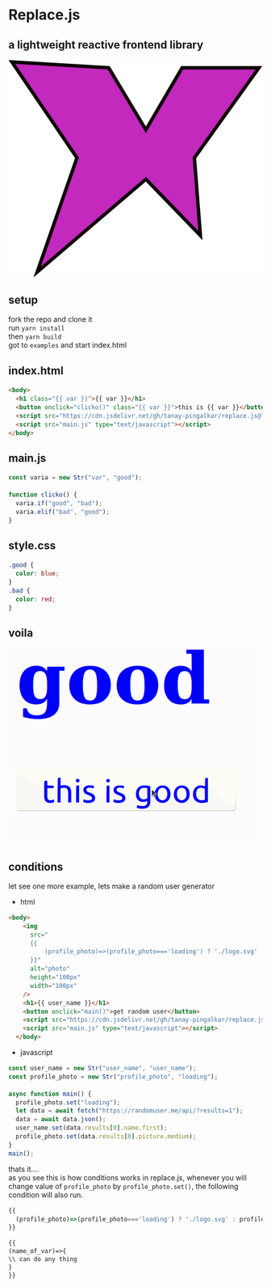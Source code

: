 # Replace.js

## a lightweight reactive frontend library

![logo](https://github.com/tanay-pingalkar/replace.js/blob/main/example/logo.svg)

## setup

fork the repo and clone it <br>
run `yarn install` <br>
then `yarn build` <br>
got to `examples` and start index.html

## index.html

```html
<body>
  <h1 class="{{ var }}">{{ var }}</h1>
  <button onclick="clicko()" class="{{ var }}">this is {{ var }}</button>
  <script src="https://cdn.jsdelivr.net/gh/tanay-pingalkar/replace.js@latest/dist/bundle.js" type="text/javascript"></script>
  <script src="main.js" type="text/javascript"></script>
</body>
```

## main.js

```javascript
const varia = new Str("var", "good");

function clicko() {
  varia.if("good", "bad");
  varia.elif("bad", "good");
}
```

## style.css

```css
.good {
  color: blue;
}
.bad {
  color: red;
}
```

## voila

![video](https://github.com/tanay-pingalkar/replace.js/blob/37caf7c52c3ecce60d7fed25bc55a1f5f5d12852/Screencast%202021-04-19%2011%2033%2032.gif)

## conditions
let see one more example, lets make a random user generator
- html
``` html
<body>
    <img
      src="
      {{ 
          (profile_photo)=>(profile_photo==='loading') ? './logo.svg' : profile_photo
      }}"
      alt="photo"
      height="100px"
      width="100px"
    />
    <h1>{{ user_name }}</h1>
    <button onclick="main()">get random user</button>
    <script src="https://cdn.jsdelivr.net/gh/tanay-pingalkar/replace.js@latest/dist/bundle.js" type="text/javascript"></script>
    <script src="main.js" type="text/javascript"></script>
  </body>
```
- javascript
``` javascript
const user_name = new Str("user_name", "user_name");
const profile_photo = new Str("profile_photo", "loading");

async function main() {
  profile_photo.set("loading");
  let data = await fetch("https://randomuser.me/api/?results=1");
  data = await data.json();
  user_name.set(data.results[0].name.first);
  profile_photo.set(data.results[0].picture.medium);
}
main();
```
thats it....<br>
as you see this is how conditions works in replace.js, whenever you will change value of `profile_photo` by `profile_photo.set()`, the following
condition will also run.
``` javascript
{{ 
  (profile_photo)=>(profile_photo==='loading') ? './logo.svg' : profile_photo
}}
```


```javscript
{{
(name_of_var)=>{
\\ can do any thing
}
}}
```
